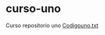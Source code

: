 # curso-uno
Curso repositorio uno
[Codigouno.txt](https://github.com/PBejar30/curso-uno/files/11013427/Codigouno.txt)
